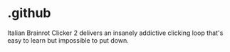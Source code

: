 # .github
Italian Brainrot Clicker 2 delivers an insanely addictive clicking loop that's easy to learn but impossible to put down. 
